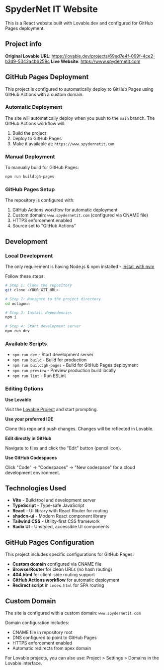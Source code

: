 # SpyderNet IT Website

This is a React website built with Lovable.dev and configured for GitHub Pages deployment.

## Project info

**Original Lovable URL**: https://lovable.dev/projects/69ed7e4f-099f-4ce2-b3d9-5343a4b6259c
**Live Website**: https://www.spydernetit.com

## GitHub Pages Deployment

This project is configured to automatically deploy to GitHub Pages using GitHub Actions with a custom domain.

### Automatic Deployment

The site will automatically deploy when you push to the `main` branch. The GitHub Actions workflow will:

1. Build the project
2. Deploy to GitHub Pages
3. Make it available at: `https://www.spydernetit.com`

### Manual Deployment

To manually build for GitHub Pages:

```sh
npm run build:gh-pages
```

### GitHub Pages Setup

The repository is configured with:

1. GitHub Actions workflow for automatic deployment
2. Custom domain: `www.spydernetit.com` (configured via CNAME file)
3. HTTPS enforcement enabled
4. Source set to "GitHub Actions"

## Development

### Local Development

The only requirement is having Node.js & npm installed - [install with nvm](https://github.com/nvm-sh/nvm#installing-and-updating)

Follow these steps:

```sh
# Step 1: Clone the repository
git clone <YOUR_GIT_URL>

# Step 2: Navigate to the project directory
cd octagonn

# Step 3: Install dependencies
npm i

# Step 4: Start development server
npm run dev
```

### Available Scripts

- `npm run dev` - Start development server
- `npm run build` - Build for production
- `npm run build:gh-pages` - Build for GitHub Pages deployment
- `npm run preview` - Preview production build locally
- `npm run lint` - Run ESLint

### Editing Options

**Use Lovable**

Visit the [Lovable Project](https://lovable.dev/projects/69ed7e4f-099f-4ce2-b3d9-5343a4b6259c) and start prompting.

**Use your preferred IDE**

Clone this repo and push changes. Changes will be reflected in Lovable.

**Edit directly in GitHub**

Navigate to files and click the "Edit" button (pencil icon).

**Use GitHub Codespaces**

Click "Code" → "Codespaces" → "New codespace" for a cloud development environment.

## Technologies Used

- **Vite** - Build tool and development server
- **TypeScript** - Type-safe JavaScript
- **React** - UI library with React Router for routing
- **shadcn-ui** - Modern React component library
- **Tailwind CSS** - Utility-first CSS framework
- **Radix UI** - Unstyled, accessible UI components

## GitHub Pages Configuration

This project includes specific configurations for GitHub Pages:

- **Custom domain** configured via CNAME file
- **BrowserRouter** for clean URLs (no hash routing)
- **404.html** for client-side routing support
- **GitHub Actions workflow** for automatic deployment
- **Redirect script** in `index.html` for SPA routing

## Custom Domain

The site is configured with a custom domain: `www.spydernetit.com`

Domain configuration includes:
- CNAME file in repository root
- DNS configured to point to GitHub Pages
- HTTPS enforcement enabled
- Automatic redirects from apex domain

For Lovable projects, you can also use: Project > Settings > Domains in the Lovable interface.
